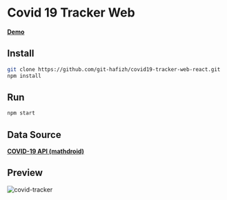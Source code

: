 # Covid 19 Tracker Web

**[Demo](http://git-hafizh.github.io/covid19-tracker-web-react/)**

## Install
```sh
git clone https://github.com/git-hafizh/covid19-tracker-web-react.git
npm install
```

## Run
```sh
npm start
```

## Data Source

**[COVID-19 API (mathdroid)](https://github.com/mathdroid/covid-19-api)**

## Preview
![covid-tracker](https://user-images.githubusercontent.com/63697314/102687517-362a5f80-4222-11eb-9dac-7f8ccc7a50df.png)

